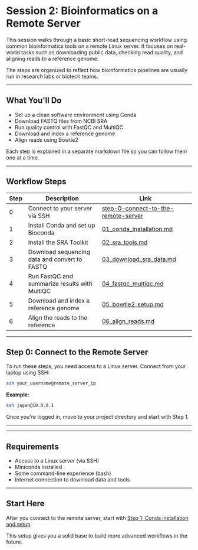 # Session 2: Bioinformatics on a Remote Server

This session walks through a basic short-read sequencing workflow using common bioinformatics tools on a remote Linux server. It focuses on real-world tasks such as downloading public data, checking read quality, and aligning reads to a reference genome.

The steps are organized to reflect how bioinformatics pipelines are usually run in research labs or biotech teams.

---

## What You'll Do

- Set up a clean software environment using Conda  
- Download FASTQ files from NCBI SRA  
- Run quality control with FastQC and MultiQC  
- Download and index a reference genome  
- Align reads using Bowtie2

Each step is explained in a separate markdown file so you can follow them one at a time.

---

## Workflow Steps

| Step | Description | Link |
|------|-------------|------|
| 0 | Connect to your server via SSH | [step-0-connect-to-the-remote-server](https://github.com/jagan-l/bversity-seedweek-bioinfo/tree/main/session-2_bioinformatics#step-0-connect-to-the-remote-server) |
| 1 | Install Conda and set up Bioconda | [01_conda_installation.md](https://github.com/jagan-l/bversity-seedweek-bioinfo/blob/main/session-2_bioinformatics/01_conda_installation.md) |
| 2 | Install the SRA Toolkit | [02_sra_tools.md](https://github.com/jagan-l/bversity-seedweek-bioinfo/blob/main/session-2_bioinformatics/02_sra_tools.md) |
| 3 | Download sequencing data and convert to FASTQ | [03_download_sra_data.md](https://github.com/jagan-l/bversity-seedweek-bioinfo/blob/main/session-2_bioinformatics/03_download_sra_data.md) |
| 4 | Run FastQC and summarize results with MultiQC | [04_fastqc_multiqc.md](https://github.com/jagan-l/bversity-seedweek-bioinfo/blob/main/session-2_bioinformatics/04_fastqc_multiqc.md) |
| 5 | Download and index a reference genome | [05_bowtie2_setup.md](https://github.com/jagan-l/bversity-seedweek-bioinfo/blob/main/session-2_bioinformatics/05_bowtie2_setup.md) |
| 6 | Align the reads to the reference | [06_align_reads.md](https://github.com/jagan-l/bversity-seedweek-bioinfo/blob/main/session-2_bioinformatics/06_align_reads.md) |

---

## Step 0: Connect to the Remote Server

To run these steps, you need access to a Linux server. Connect from your laptop using SSH:

```bash
ssh your_username@remote_server_ip
```

**Example:**

```bash
ssh jagan@10.0.0.1
```

Once you're logged in, move to your project directory and start with Step 1.

---

---

## Requirements

- Access to a Linux server (via SSH)  
- Miniconda installed  
- Some command-line experience (bash)  
- Internet connection to download data and tools

---

## Start Here

After you connect to the remote server, start with [Step 1: Conda installation and setup](https://github.com/jagan-l/bversity-seedweek-bioinfo/blob/main/session-2_bioinformatics/01_conda_installation.md)

This setup gives you a solid base to build more advanced workflows in the future.
